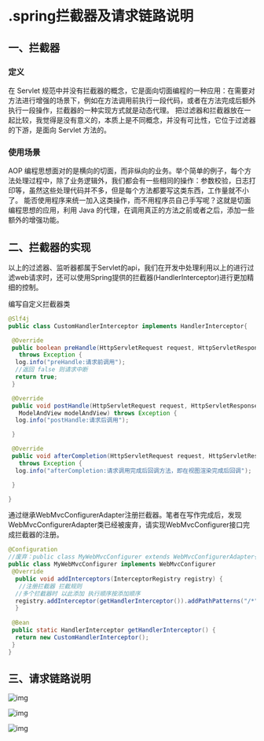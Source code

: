 # .spring拦截器及请求链路说明

## 一、拦截器

### 定义

在 Servlet 规范中并没有拦截器的概念，它是面向切面编程的一种应用：在需要对方法进行增强的场景下，例如在方法调用前执行一段代码，或者在方法完成后额外执行一段操作，拦截器的一种实现方式就是动态代理。
把过滤器和拦截器放在一起比较，我觉得是没有意义的，本质上是不同概念，并没有可比性，它位于过滤器的下游，是面向 Servlet 方法的。

### 使用场景

AOP 编程思想面对的是横向的切面，而非纵向的业务。举个简单的例子，每个方法处理过程中，除了业务逻辑外，我们都会有一些相同的操作：参数校验，日志打印等，虽然这些处理代码并不多，但是每个方法都要写这类东西，工作量就不小了。
能否使用程序来统一加入这类操作，而不用程序员自己手写呢？这就是切面编程思想的应用，利用 Java 的代理，在调用真正的方法之前或者之后，添加一些额外的增强功能。

## 二、拦截器的实现

以上的过滤器、监听器都属于Servlet的api，我们在开发中处理利用以上的进行过滤web请求时，还可以使用Spring提供的拦截器(HandlerInterceptor)进行更加精细的控制。

编写自定义拦截器类

```java
@Slf4j
public class CustomHandlerInterceptor implements HandlerInterceptor{

 @Override
 public boolean preHandle(HttpServletRequest request, HttpServletResponse response, Object handler)
   throws Exception {
  log.info("preHandle:请求前调用");
  //返回 false 则请求中断
  return true;
 }

 @Override
 public void postHandle(HttpServletRequest request, HttpServletResponse response, Object handler,
   ModelAndView modelAndView) throws Exception {
  log.info("postHandle:请求后调用");

 }

 @Override
 public void afterCompletion(HttpServletRequest request, HttpServletResponse response, Object handler, Exception ex)
   throws Exception {
  log.info("afterCompletion:请求调用完成后回调方法，即在视图渲染完成后回调");

 }

}
```



通过继承WebMvcConfigurerAdapter注册拦截器。笔者在写作完成后，发现WebMvcConfigurerAdapter类已经被废弃，请实现WebMvcConfigurer接口完成拦截器的注册。

```java
@Configuration
//废弃：public class MyWebMvcConfigurer extends WebMvcConfigurerAdapter{
public class MyWebMvcConfigurer implements WebMvcConfigurer 
 @Override
  public void addInterceptors(InterceptorRegistry registry) {
   //注册拦截器 拦截规则
  //多个拦截器时 以此添加 执行顺序按添加顺序
  registry.addInterceptor(getHandlerInterceptor()).addPathPatterns("/*");
  }
	
 @Bean
 public static HandlerInterceptor getHandlerInterceptor() {
  return new CustomHandlerInterceptor();
 }
}
```

## 三、请求链路说明

![img](https://box.kancloud.cn/dc392b1f9ce0145707da6493665ff7f4_535x457.png)

![img](https://box.kancloud.cn/a8ac4b58376ce29cf0ee7d80af763f40_1391x239.png)

![img](https://box.kancloud.cn/f663fc3c415b198dd6e4e8a5136a6b59_819x460.png)
